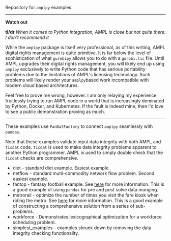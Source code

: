Repository for `amplpy` examples.

---

**Watch out** 

**tl/dr** *When it comes to Python integration, AMPL is close but not quite there. I don't recommend it*

While the `amplpy` package is itself very professional, as of this writing, AMPL digital rights management is quite
primitive. It is far below the level of sophistication of what `gurobipy` allows you to do with a `gurobi.lic` file.
Until AMPL upgrades their digital rights management, you will likely end up using `amplpy` exclusively to write Python 
code that has serious portability problems due to the limitations of AMPL's licensing technology. 
Such problems will likely  render your `amplpy`based work incompatible with modern cloud based architectures. 

Feel free to prove me wrong, however. I am only relaying my experience fruitlessly trying to run AMPL code in a world 
that is increasingly dominated by Python, Docker, and Kubernetes. If the fault is indeed mine, then I'd love to see a 
public demonstration proving as much.

---

These examples use `PanDatFactory` to connect `amplpy` seamlessly with `pandas`. 

Note that these examples validate input data integrity with both AMPL and `ticdat` code. `ticdat` is used to make data 
integrity problems apparent to another Python programmer. AMPL is used to simply double check that the `ticdat` 
checks are comprehensive.  
 * diet - standard diet example. Easiest example.
 * netflow - standard multi-commodity network flow problem. Second easiest example.
 * fantop - fantasy football example. See [here](https://www.linkedin.com/pulse/fantasy-footballers-nerds-too-peter-cacioppi/) for more information. This is a good example of using `pandas` for pre and post solve data munging.
 * metrorail - optimize the number of times you visit the fare kiosk when riding the metro. See [here](https://www.linkedin.com/pulse/miami-metrorail-meets-python-peter-cacioppi/) for more information. This is a good example of constructing a comprehensive solution from a series of sub-problems.
 * workforce - Demonstrates lexicographical optimization for a workforce scheduling problem.
 * simplest_examples - examples shrunk down by removing the data integrity checking functionality. 
